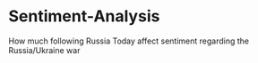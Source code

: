 # Sentiment-Analysis
How much following Russia Today affect sentiment regarding the Russia/Ukraine war
